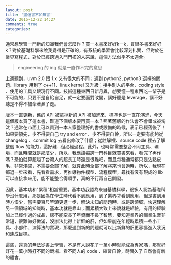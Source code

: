 ```yaml
---
layout: post
title: '盡信書不如無書'
date: 2015-12-22 14:27
comments: true
categories: 
---
```

通常想學習一門新的知識我們會怎麼作？買一本書來好好k一k，買很多書來好好k？對於基礎科學來說我覺得是正確的，有系統的學習會比較深刻扎實，但對於在業界寫程式，對於已經跨過入門門檻的人來說，這個方法似乎不太適合。
<!--more-->

> engineering 的 ing 就是一直作不完的意思


上週聽到，uvm 2.0 跟 1.x 又有很大的不同；遇到 python2, python3 選擇的問題、library 用到了 c++11、linux kernel 又升級；接手別人的平台，coding style 、使用的工具又跟現行不同。技術這種東西日新月異，想要懂一種東西吃一輩子是不可能的，只要不是自給自足，就一定要面對改變，講好聽是 leverage，講不好聽是不得不被牽著鼻子走。

版本一直更新，舊的 API 被拿掉新的 API 被加進來、標準也是一直在演進，今天這個版本買了這本書，難道下個版本要再買一本？照著舊版的作法會不會錯或被淘汰？通常在市面上可以買到一本人家整理好的書或設備的時候，表示已經落後了！如果要領先，少不得要自己 try and error 、少不得要自幹，所以一定要有能夠從 changelog 、commit log 去看出修改了什麼；從註解裡、source code 裡去了解整個 flow 的能力，這好難...但必經過程。此外，也時常需要整合不同工具、環境，而且時間就是那麼少，所以，我應該每跨一門科目就買書來看，看完了再作嗎？恐怕就算超越了台灣人的超長工時還是很難吧，而且每種通常都只是沾點皮毛，非常淺碟，不需要全部了解，就算此時全部了解將來也會過時，所以，我現在都退一步來看，先看看需求，再推導物件模型、流程模型，尋找有沒有現成的 lib 可以直接拿來用，能不能整合得順手，真的不行再自己開發。

因此，基本功和"累積"相當重要。基本功我認為來自基礎科學，很多人認為基礎科學沒什麼用，那是因為在學生時代看不到應用，到了業界才看到應用，但是書到用時方恨少，當需要百尺竿頭更進一步，解決未知的問題時、或是跨領域，快速理解另一個領域的知識時，基本功就是靠山；而累積大致上來說就是經驗，有用的經驗加上已經作過的成品，總不能空長了年資而不長了智慧，要知道業界的職業生涯非常短，很難做好做滿，沒辦法比得上新鮮的肝，但如果能在年輕時累積一些小工具、小部件、演算法的實現，那麼遇到新的問題就可以比新鮮的肝更容易進入狀況和達成目標。

這些，還真的無法從書上學習，不是有人說花了一萬小時就能成為專家嗎，那就好好花一萬小時打不同的戰場、看不同人的 code 、練習自幹，時間久了自然會有新的體會。

